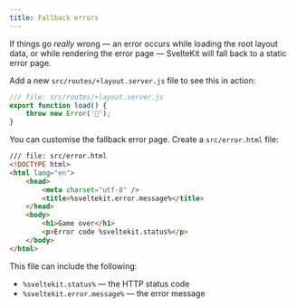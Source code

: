 ```yaml
---
title: Fallback errors
---
```


If things go _really_ wrong — an error occurs while loading the root layout data, or while rendering the error page — SvelteKit will fall back to a static error page.

Add a new `src/routes/+layout.server.js` file to see this in action:

```js
/// file: src/routes/+layout.server.js
export function load() {
	throw new Error('😬');
}
```

You can customise the fallback error page. Create a `src/error.html` file:

```html
/// file: src/error.html
<!DOCTYPE html>
<html lang="en">
	<head>
		<meta charset="utf-8" />
		<title>%sveltekit.error.message%</title>
	</head>
	<body>
		<h1>Game over</h1>
		<p>Error code %sveltekit.status%</p>
	</body>
</html>
```

This file can include the following:

- `%sveltekit.status%` — the HTTP status code
- `%sveltekit.error.message%` — the error message
